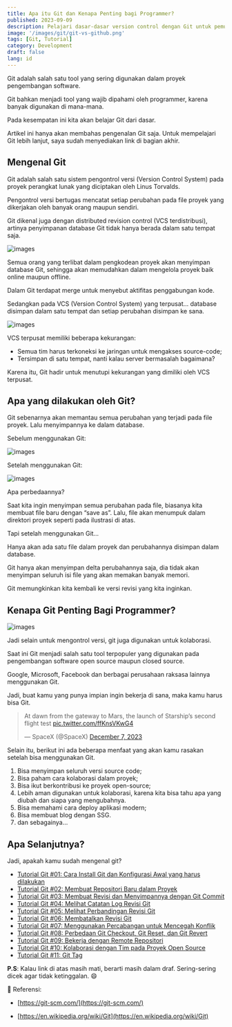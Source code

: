 ```yaml
---
title: Apa itu Git dan Kenapa Penting bagi Programmer?
published: 2023-09-09
description: Pelajari dasar-dasar version control dengan Git untuk pemula.
image: '/images/git/git-vs-github.png'
tags: [Git, Tutorial]
category: Development
draft: false
lang: id 
---
```


Git adalah salah satu tool yang sering digunakan dalam proyek pengembangan software.

Git bahkan menjadi tool yang wajib dipahami oleh programmer, karena banyak digunakan di mana-mana.

Pada kesempatan ini kita akan belajar Git dari dasar.

Artikel ini hanya akan membahas pengenalan Git saja. Untuk mempelajari Git lebih lanjut, saya sudah menyediakan link di bagian akhir.

## Mengenal Git

Git adalah salah satu sistem pengontrol versi (Version Control System) pada proyek perangkat lunak yang diciptakan oleh Linus Torvalds.

Pengontrol versi bertugas mencatat setiap perubahan pada file proyek yang dikerjakan oleh banyak orang maupun sendiri.

Git dikenal juga dengan distributed revision control (VCS terdistribusi), artinya penyimpanan database Git tidak hanya berada dalam satu tempat saja.

![images](/images/git/sistem-git.png)

Semua orang yang terlibat dalam pengkodean proyek akan menyimpan database Git, sehingga akan memudahkan dalam mengelola proyek baik online maupun offline.

Dalam Git terdapat merge untuk menyebut aktifitas penggabungan kode.

Sedangkan pada VCS (Version Control System) yang terpusat… database disimpan dalam satu tempat dan setiap perubahan disimpan ke sana.

![images](/images/git/vcs-terpusat.png)

VCS terpusat memiliki beberapa kekurangan:

- Semua tim harus terkoneksi ke jaringan untuk mengakses source-code;
- Tersimpan di satu tempat, nanti kalau server bermasalah bagaimana?

Karena itu, Git hadir untuk menutupi kekurangan yang dimiliki oleh VCS terpusat.

## Apa yang dilakukan oleh Git?

Git sebenarnya akan memantau semua perubahan yang terjadi pada file proyek. Lalu menyimpannya ke dalam database.

Sebelum menggunakan Git:

![images](/images/git/revisi-tanpa-git.png)

Setelah menggunakan Git:

![images](/images/git/database-git.png)

Apa perbedaannya?

Saat kita ingin menyimpan semua perubahan pada file, biasanya kita membuat file baru dengan “save as”. Lalu, file akan menumpuk dalam direktori proyek seperti pada ilustrasi di atas.

Tapi setelah menggunakan Git…

Hanya akan ada satu file dalam proyek dan perubahannya disimpan dalam database.

Git hanya akan menyimpan delta perubahannya saja, dia tidak akan menyimpan seluruh isi file yang akan memakan banyak memori.

Git memungkinkan kita kembali ke versi revisi yang kita inginkan.

## Kenapa Git Penting Bagi Programmer?

![images](/images/git/jutsu-kolaborasi.jpg)

Jadi selain untuk mengontrol versi, git juga digunakan untuk kolaborasi.

Saat ini Git menjadi salah satu tool terpopuler yang digunakan pada pengembangan software open source maupun closed source.

Google, Microsoft, Facebook dan berbagai perusahaan raksasa lainnya menggunakan Git.

Jadi, buat kamu yang punya impian ingin bekerja di sana, maka kamu harus bisa Git.

<blockquote class="twitter-tweet"><p lang="id" dir="ltr">At dawn from the gateway to Mars, the launch of Starship’s second flight test <a href="https://t.co/ffKnsVKwG4">pic.twitter.com/ffKnsVKwG4</a></p>&mdash; SpaceX (@SpaceX) <a href="https://twitter.com/SpaceX/status/1732824684683784516?ref_src=twsrc%5Etfw">December 7, 2023</a></blockquote> <script async src="https://platform.twitter.com/widgets.js" charset="utf-8"></script> 

Selain itu, berikut ini ada beberapa menfaat yang akan kamu rasakan setelah bisa menggunakan Git.

1. Bisa menyimpan seluruh versi source code;
2. Bisa paham cara kolaborasi dalam proyek;
3. Bisa ikut berkontribusi ke proyek open-source;
4. Lebih aman digunakan untuk kolaborasi, karena kita bisa tahu apa yang diubah dan siapa yang mengubahnya.
5. Bisa memahami cara deploy aplikasi modern;
6. Bisa membuat blog dengan SSG.
7. dan sebagainya…

## Apa Selanjutnya?

Jadi, apakah kamu sudah mengenal git?

- [Tutorial Git #01: Cara Install Git dan Konfigurasi Awal yang harus dilakukan](../git-install/)
- [Tutorial Git #02: Membuat Repositori Baru dalam Proyek](#)
- [Tutorial Git #03: Membuat Revisi dan Menyimpannya dengan Git Commit](#)
- [Tutorial Git #04: Melihat Catatan Log Revisi Git](#)
- [Tutorial Git #05: Melihat Perbandingan Revisi Git](#)
- [Tutorial Git #06: Membatalkan Revisi Git](#)
- [Tutorial Git #07: Menggunakan Percabangan untuk Mencegah Konflik](#)
- [Tutorial Git #08: Perbedaan Git Checkout, Git Reset, dan Git Revert](#)
- [Tutorial Git #09: Bekerja dengan Remote Repositori](#)
- [Tutorial Git #10: Kolaborasi dengan Tim pada Proyek Open Source](#)
- [Tutorial Git #11: Git Tag](#)

**P.S**: Kalau link di atas masih mati, berarti masih dalam draf. Sering-sering dicek agar tidak ketinggalan. 😄

📖 Referensi:

- [https://git-scm.com/](https://git-scm.com/)

- [https://en.wikipedia.org/wiki/Git](https://en.wikipedia.org/wiki/Git)